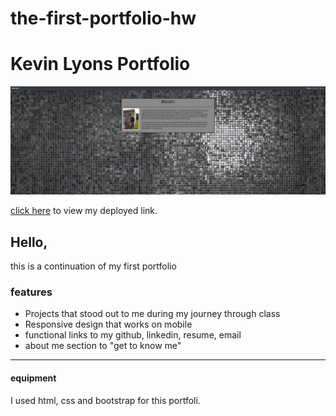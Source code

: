 # the-first-portfolio-hw

# Kevin Lyons Portfolio

![alt text](https://github.com/Lax-Walrus/the-first-portfolio-hw/blob/main/photos/updated%20screenshot%20of%20landing%20page.png?raw=true)

[ click here](https://lax-walrus.github.io/the-first-portfolio-hw/) to view my deployed link.

## Hello,

this is a continuation of my first portfolio

### features

- Projects that stood out to me during my journey through class
- Responsive design that works on mobile
- functional links to my github, linkedin, resume, email
- about me section to "get to know me"

---

#### equipment

I used html, css and bootstrap for this portfoli.
